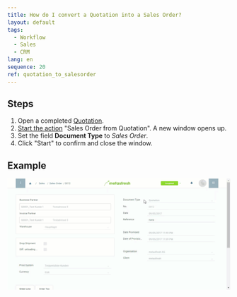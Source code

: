 ```yaml
---
title: How do I convert a Quotation into a Sales Order?
layout: default
tags:
  - Workflow
  - Sales
  - CRM
lang: en
sequence: 20
ref: quotation_to_salesorder
---
```


## Steps

1. Open a completed [Quotation](Create_SalesQuotation).
1. [Start the action](StartAction) "Sales Order from Quotation". A new window opens up.
1. Set the field **Document Type** to *Sales Order*.
1. Click "Start" to confirm and close the window.

## Example

![](assets/Quotation_to_SalesOrder.gif)
